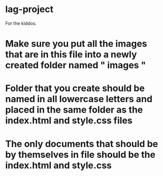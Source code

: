 # lag-project
For the kiddos.

# Make sure you put all the images that are in this file into a newly created folder named " images "
# Folder that you create should be named in all lowercase letters and placed in the same folder as the index.html and style.css files
# The only documents that should be by themselves in file should be the index.html and style.css
